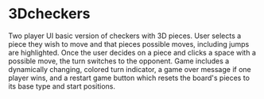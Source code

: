 # 3Dcheckers
Two player UI basic version of checkers with 3D pieces. User selects a piece they wish to move and that pieces possible moves, including jumps are highlighted. Once the user decides on a piece and clicks a space with a possible move, the turn switches to the opponent. Game includes a dynamically changing, colored turn indicator, a game over message if one player wins, and a restart game button which resets the board's pieces to its base type and start positions.
